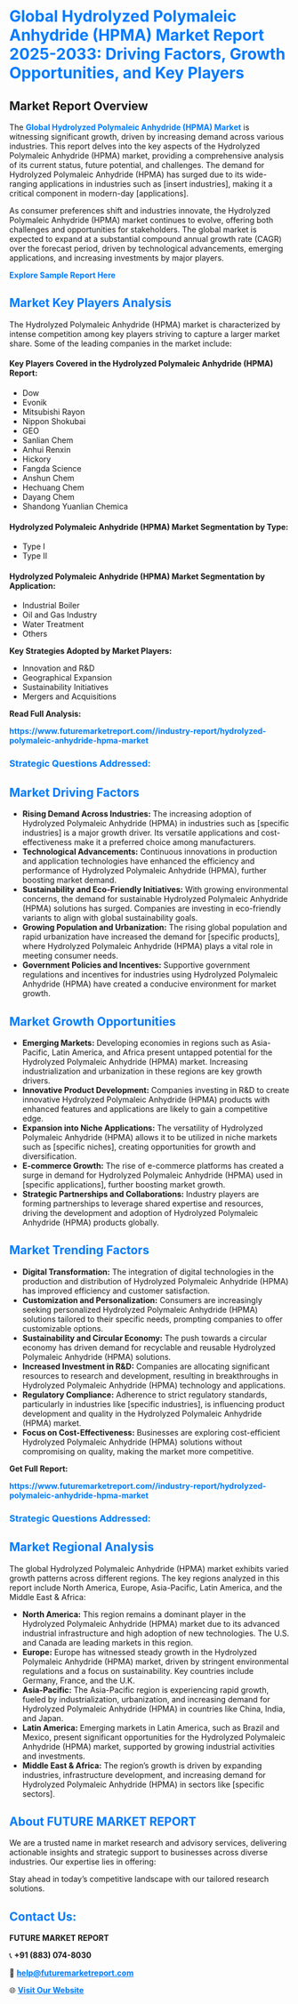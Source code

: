 <h1 style="color: #007BFF;">Global Hydrolyzed Polymaleic Anhydride (HPMA) Market Report 2025-2033: Driving Factors, Growth Opportunities, and Key Players</h1>

<section id="overview">
<h2>Market Report Overview</h2>
<p>The <a href="https://www.futuremarketreport.com//industry-report/hydrolyzed-polymaleic-anhydride-hpma-market" style="color: #007BFF; text-decoration: none;"><strong>Global Hydrolyzed Polymaleic Anhydride (HPMA) Market</strong></a> is witnessing significant growth, driven by increasing demand across various industries. This report delves into the key aspects of the Hydrolyzed Polymaleic Anhydride (HPMA) market, providing a comprehensive analysis of its current status, future potential, and challenges. The demand for Hydrolyzed Polymaleic Anhydride (HPMA) has surged due to its wide-ranging applications in industries such as [insert industries], making it a critical component in modern-day [applications].</p>
<p>As consumer preferences shift and industries innovate, the Hydrolyzed Polymaleic Anhydride (HPMA) market continues to evolve, offering both challenges and opportunities for stakeholders. The global market is expected to expand at a substantial compound annual growth rate (CAGR) over the forecast period, driven by technological advancements, emerging applications, and increasing investments by major players.</p>
</section>

<section id="overview">
<p><a href="https://www.futuremarketreport.com//request-sample/reportId=56968" style="color: #007BFF; text-decoration: none;"><strong>Explore Sample Report Here</strong></a></p>
</section>

<section id="key-players">
<h2 style="color: #007BFF;">Market Key Players Analysis</h2>
<p>The Hydrolyzed Polymaleic Anhydride (HPMA) market is characterized by intense competition among key players striving to capture a larger market share. Some of the leading companies in the market include:</p>
<h4>Key Players Covered in the Hydrolyzed Polymaleic Anhydride (HPMA) Report:</h4>
<ul><li>Dow</li><li>Evonik</li><li>Mitsubishi Rayon</li><li>Nippon Shokubai</li><li>GEO</li><li>Sanlian Chem</li><li>Anhui Renxin</li><li>Hickory</li><li>Fangda Science</li><li>Anshun Chem</li><li>Hechuang Chem</li><li>Dayang Chem</li><li>Shandong Yuanlian Chemica</li></ul>
<h4>Hydrolyzed Polymaleic Anhydride (HPMA) Market Segmentation by Type:</h4>
<ul><li>Type I</li><li>Type II</li></ul>

<h4>Hydrolyzed Polymaleic Anhydride (HPMA) Market Segmentation by Application:</h4>
<ul><li>Industrial Boiler</li><li>Oil and Gas Industry</li><li>Water Treatment</li><li>Others</li></ul>
<p><strong>Key Strategies Adopted by Market Players:</strong></p>
<ul>
<li>Innovation and R&D</li>
<li>Geographical Expansion</li>
<li>Sustainability Initiatives</li>
<li>Mergers and Acquisitions</li>
</ul>
</section>

<section>
<p><strong>Read Full Analysis: </strong></p><a href="https://www.futuremarketreport.com//industry-report/hydrolyzed-polymaleic-anhydride-hpma-market" style="color: #007BFF; text-decoration: none;"><strong>https://www.futuremarketreport.com//industry-report/hydrolyzed-polymaleic-anhydride-hpma-market</strong></a>
<h3 style="color: #007BFF;">Strategic Questions Addressed:</h3>
</section>

<section id="driving-factors">
<h2 style="color: #007BFF;">Market Driving Factors</h2>
<ul>
<li><strong>Rising Demand Across Industries:</strong> The increasing adoption of Hydrolyzed Polymaleic Anhydride (HPMA) in industries such as [specific industries] is a major growth driver. Its versatile applications and cost-effectiveness make it a preferred choice among manufacturers.</li>
<li><strong>Technological Advancements:</strong> Continuous innovations in production and application technologies have enhanced the efficiency and performance of Hydrolyzed Polymaleic Anhydride (HPMA), further boosting market demand.</li>
<li><strong>Sustainability and Eco-Friendly Initiatives:</strong> With growing environmental concerns, the demand for sustainable Hydrolyzed Polymaleic Anhydride (HPMA) solutions has surged. Companies are investing in eco-friendly variants to align with global sustainability goals.</li>
<li><strong>Growing Population and Urbanization:</strong> The rising global population and rapid urbanization have increased the demand for [specific products], where Hydrolyzed Polymaleic Anhydride (HPMA) plays a vital role in meeting consumer needs.</li>
<li><strong>Government Policies and Incentives:</strong> Supportive government regulations and incentives for industries using Hydrolyzed Polymaleic Anhydride (HPMA) have created a conducive environment for market growth.</li>
</ul>
</section>

<section id="growth-opportunities">
<h2 style="color: #007BFF;">Market Growth Opportunities</h2>
<ul>
<li><strong>Emerging Markets:</strong> Developing economies in regions such as Asia-Pacific, Latin America, and Africa present untapped potential for the Hydrolyzed Polymaleic Anhydride (HPMA) market. Increasing industrialization and urbanization in these regions are key growth drivers.</li>
<li><strong>Innovative Product Development:</strong> Companies investing in R&D to create innovative Hydrolyzed Polymaleic Anhydride (HPMA) products with enhanced features and applications are likely to gain a competitive edge.</li>
<li><strong>Expansion into Niche Applications:</strong> The versatility of Hydrolyzed Polymaleic Anhydride (HPMA) allows it to be utilized in niche markets such as [specific niches], creating opportunities for growth and diversification.</li>
<li><strong>E-commerce Growth:</strong> The rise of e-commerce platforms has created a surge in demand for Hydrolyzed Polymaleic Anhydride (HPMA) used in [specific applications], further boosting market growth.</li>
<li><strong>Strategic Partnerships and Collaborations:</strong> Industry players are forming partnerships to leverage shared expertise and resources, driving the development and adoption of Hydrolyzed Polymaleic Anhydride (HPMA) products globally.</li>
</ul>
</section>

<section id="trending-factors">
<h2 style="color: #007BFF;">Market Trending Factors</h2>
<ul>
<li><strong>Digital Transformation:</strong> The integration of digital technologies in the production and distribution of Hydrolyzed Polymaleic Anhydride (HPMA) has improved efficiency and customer satisfaction.</li>
<li><strong>Customization and Personalization:</strong> Consumers are increasingly seeking personalized Hydrolyzed Polymaleic Anhydride (HPMA) solutions tailored to their specific needs, prompting companies to offer customizable options.</li>
<li><strong>Sustainability and Circular Economy:</strong> The push towards a circular economy has driven demand for recyclable and reusable Hydrolyzed Polymaleic Anhydride (HPMA) solutions.</li>
<li><strong>Increased Investment in R&D:</strong> Companies are allocating significant resources to research and development, resulting in breakthroughs in Hydrolyzed Polymaleic Anhydride (HPMA) technology and applications.</li>
<li><strong>Regulatory Compliance:</strong> Adherence to strict regulatory standards, particularly in industries like [specific industries], is influencing product development and quality in the Hydrolyzed Polymaleic Anhydride (HPMA) market.</li>
<li><strong>Focus on Cost-Effectiveness:</strong> Businesses are exploring cost-efficient Hydrolyzed Polymaleic Anhydride (HPMA) solutions without compromising on quality, making the market more competitive.</li>
</ul>
</section>

<section>
<p><strong>Get Full Report: </strong></p><a href="https://www.futuremarketreport.com//industry-report/hydrolyzed-polymaleic-anhydride-hpma-market" style="color: #007BFF; text-decoration: none;"><strong>https://www.futuremarketreport.com//industry-report/hydrolyzed-polymaleic-anhydride-hpma-market</strong></a>
<h3 style="color: #007BFF;">Strategic Questions Addressed:</h3>
</section>


<section id="regional-analysis">
<h2 style="color: #007BFF;">Market Regional Analysis</h2>
<p>The global Hydrolyzed Polymaleic Anhydride (HPMA) market exhibits varied growth patterns across different regions. The key regions analyzed in this report include North America, Europe, Asia-Pacific, Latin America, and the Middle East & Africa:</p>
<ul>
<li><strong>North America:</strong> This region remains a dominant player in the Hydrolyzed Polymaleic Anhydride (HPMA) market due to its advanced industrial infrastructure and high adoption of new technologies. The U.S. and Canada are leading markets in this region.</li>
<li><strong>Europe:</strong> Europe has witnessed steady growth in the Hydrolyzed Polymaleic Anhydride (HPMA) market, driven by stringent environmental regulations and a focus on sustainability. Key countries include Germany, France, and the U.K.</li>
<li><strong>Asia-Pacific:</strong> The Asia-Pacific region is experiencing rapid growth, fueled by industrialization, urbanization, and increasing demand for Hydrolyzed Polymaleic Anhydride (HPMA) in countries like China, India, and Japan.</li>
<li><strong>Latin America:</strong> Emerging markets in Latin America, such as Brazil and Mexico, present significant opportunities for the Hydrolyzed Polymaleic Anhydride (HPMA) market, supported by growing industrial activities and investments.</li>
<li><strong>Middle East & Africa:</strong> The region’s growth is driven by expanding industries, infrastructure development, and increasing demand for Hydrolyzed Polymaleic Anhydride (HPMA) in sectors like [specific sectors].</li>
</ul>
</section>

<footer>
<h2 style="color: #007BFF;">About FUTURE MARKET REPORT</h2>
<p>We are a trusted name in market research and advisory services, delivering actionable insights and strategic support to businesses across diverse industries. Our expertise lies in offering:</p>

<p>Stay ahead in today’s competitive landscape with our tailored research solutions.</p>

<h2 style="color: #007BFF;">Contact Us:</h2>
<p><strong>FUTURE MARKET REPORT</strong></p>
<p>📞 <strong>+91 (883) 074-8030</strong></p>
<p>📧 <strong><a href="mailto:help@futuremarketreport.com" style="color: #007BFF;">help@futuremarketreport.com</a></strong></p>
<p>🌐 <strong><a href="https://www.futuremarketreport.com/" style="color: #007BFF;">Visit Our Website</a></strong></p>
</footer>